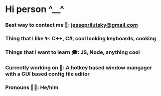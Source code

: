# Hi person ^__^
### Best way to contact me 📣: jesseprilutsky@gmail.com 
### Thing that I like ✨: C++, C#, cool looking keyboards, cooking
### Things that I want to learn 🎓: JS, Node, anything cool
### Currently working on 💼: A hotkey based window mangager with a GUI based config file editor
### Pronouns 🧍‍♂️: He/him
